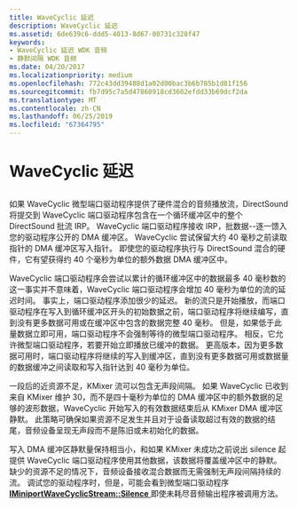 ```yaml
---
title: WaveCyclic 延迟
description: WaveCyclic 延迟
ms.assetid: 6de639c6-ddd5-4013-8d67-00731c328f47
keywords:
- WaveCyclic 延迟 WDK 音频
- 静默间隔 WDK 音频
ms.date: 04/20/2017
ms.localizationpriority: medium
ms.openlocfilehash: 772c43dd39488d1a02d00bac3b6b785b1d81f156
ms.sourcegitcommit: fb7d95c7a5d47860918cd3602efdd33b69dcf2da
ms.translationtype: MT
ms.contentlocale: zh-CN
ms.lasthandoff: 06/25/2019
ms.locfileid: "67364795"
---
```

# <a name="wavecyclic-latency"></a>WaveCyclic 延迟


## <span id="wavecyclic_latency"></span><span id="WAVECYCLIC_LATENCY"></span>


如果 WaveCyclic 微型端口驱动程序提供了硬件混合的音频播放流，DirectSound 将提交到 WaveCyclic 端口驱动程序包含在一个循环缓冲区中的整个 DirectSound 批流 IRP。 WaveCyclic 端口驱动程序接收 IRP，批数据--逐一馈入您的驱动程序公开的 DMA 缓冲区。 WaveCyclic 尝试保留大约 40 毫秒之前读取指针的 DMA 缓冲区写入指针。 即使您的驱动程序执行与 DirectSound 混合的硬件，它有望获得约 40 个毫秒为单位的额外数据 DMA 缓冲区中。

WaveCyclic 端口驱动程序会尝试以累计的循环缓冲区中的数据最多 40 毫秒数的这一事实并不意味着，WaveCyclic 端口驱动程序会增加 40 毫秒为单位的流的延迟时间。 事实上，端口驱动程序添加很少的延迟。 新的流只是开始播放，而端口驱动程序在写入到循环缓冲区开头的初始数据之前，端口驱动程序将继续编写，直到没有更多数据可用或在缓冲区中包含的数据完整 40 毫秒。 但是，如果低于此量数据立即可用，端口驱动程序不会强制等待的微型端口驱动程序。 相反，它允许微型端口驱动程序，若要开始立即播放已缓冲的数据。 更高版本，因为更多数据可用时，端口驱动程序将继续的写入到缓冲区，直到没有更多数据可用或数据量的数据缓冲之间读取和写入指针达到 40 毫秒为单位。

一段后的近资源不足，KMixer 流可以包含无声段间隔。 如果 WaveCyclic 已收到来自 KMixer 维护 30，而不是四十毫秒为单位的 DMA 缓冲区中的额外数据的足够的波形数据，WaveCyclic 开始写入的有效数据结束后从 KMixer DMA 缓冲区静默。 此策略可确保如果资源不足发生并且对于设备读取超过有效的数据的结尾，音频设备呈现无声段而不是陈旧或未初始化的数据。

写入 DMA 缓冲区静默量保持相当小，和如果 KMixer 未成功之前说出 silence 起提供 WaveCyclic 端口驱动程序使用其他数据，该数据将覆盖缓冲区中的静默。 缺少的资源不足的情况下，音频设备接收混合数据而无需强制无声段间隔持续的流。 调试您的驱动程序时，但是，可能会看到微型端口驱动程序[ **IMiniportWaveCyclicStream::Silence** ](https://docs.microsoft.com/windows-hardware/drivers/ddi/content/portcls/nf-portcls-iminiportwavecyclicstream-silence)即使未耗尽音频输出程序被调用方法。

 

 




